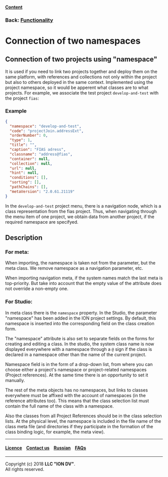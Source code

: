 #### [Content](/docs/en/index.md)

### Back: [Functionality](/docs/en/2_system_description/functionality/functionality.md)

# Connection of two namespaces

## Connection of two projects using "namespace"

It is used if you need to link two projects together and deploy them on the same platform, with references and collections not only within the project but also to others deployed in the same context. Implemented using the project namespace, so it would be apperent what classes are to what projects. For example, we associate the test project `develop-and-test` with the project `fias`:

### Example

```json
{
  "namespace": "develop-and-test",
  "code": "projectJoin.addressExt",
  "orderNumber": 0,
  "type": 1,
  "title": "",
  "caption": "FIAS adress",
  "classname": "address@fias",
  "container": null,
  "collection": null,
  "url": null,
  "hint": null,
  "conditions": [],
  "sorting": [],
  "pathChains": [],
  "metaVersion": "2.0.61.21119"
}
```

In the `develop-and-test` project menu, there is a navigation node, which is a class representation from the fias project. Thus, when navigating through the menu item of one project, we obtain data from another project, if the required namespace are specifyed.

## Description

### For meta:

When importing, the namespace is taken not from the parameter, but the meta class. We remove namespace as a navigation parameter, etc.

When importing navigation meta, if the system names match the last meta is top-priority. But take into account that the empty value of the attribute does not override a non-empty one.

### For Studio:

In meta class there is the `namespace` property. In the Studio, the parameter "namespace" has been added in the ION project settings. By default, this namespace is inserted into the corresponding field on the class creation form.

The "namespace" attribute is also set to separate fields on the forms for creating and editing a class. In the studio, the system class name is now displayed everywhere with a namespace through a `@` sign if the class is declared in a namespace other than the name of the current project.

Namespace field is in the form of a drop-down list, from where you can choose either a project's namespace or project-related namespaces (Project references). At the same time there is an opportunity to set it manually.

The rest of the meta objects has no namespaces, but links to classes everywhere must be affixed with the account of namespaces (in the reference attributes too). This means that the class selection list must contain the full name of the class with a namespace.

Also the classes from all Project References should be in the class selection lists. At the physical level, the namespace is included in the file name of the class meta file (and directories if they participate in the formation of the class binding logic, for example, the meta view).

--------------------------------------------------------------------------  


 #### [Licence](/LICENCE.md) &ensp;  [Contact us](https://iondv.com) &ensp;  [Russian](/docs/ru/2_system_description/functionality/namespace.md)   &ensp; [FAQs](/faqs.md)   <div><img src="https://mc.iondv.com/watch/local/docs/framework" style="position:absolute; left:-9999px;" height=1 width=1 alt="iondv metrics"></div>       



--------------------------------------------------------------------------  

Copyright (c) 2018 **LLC "ION DV"**.    
All rights reserved. 